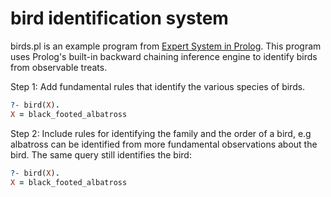 # bird identification system
birds.pl is an example program from [Expert System in Prolog](http://www.amzi.com/ExpertSystemsInProlog/02usingprolog.php). This program uses Prolog's built-in backward chaining inference engine to identify birds from observable treats.

Step 1: Add fundamental rules that identify the various species of birds.
```Prolog
?- bird(X).
X = black_footed_albatross
```
Step 2: Include rules for identifying the family and the order of a bird, e.g albatross can be identified from more fundamental observations about the bird. The same query still identifies the bird:
```Prolog
?- bird(X).
X = black_footed_albatross
```
